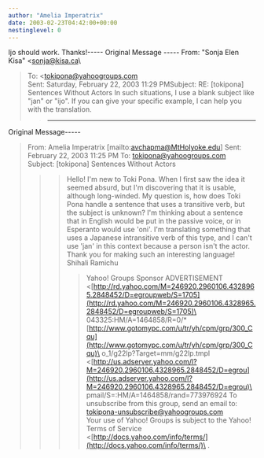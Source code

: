 ```yaml
---
author: "Amelia Imperatrix"
date: 2003-02-23T04:42:00+00:00
nestinglevel: 0
---
```

Ijo should work. Thanks!-----
 Original Message -----
From: "Sonja Elen Kisa" <[sonja@kisa.ca](mailto://sonja@kisa.ca)\
>To: <[tokipona@yahoogroups.com](mailto://tokipona@yahoogroups.com)\
>Sent: Saturday, February 22, 2003 11:29 PMSubject: RE: \[tokipona\] Sentences Without Actors
> In such situations, I use a blank subject like "jan" or "ijo". If you
> can give your specific example, I can help you with the translation.
>> -----
Original Message-----

> From: Amelia Imperatrix \[mailto:[avchapma@MtHolyoke.edu](mailto://avchapma@MtHolyoke.edu)\]
> Sent: February 22, 2003 11:25 PM
> To: [tokipona@yahoogroups.com](mailto://tokipona@yahoogroups.com)\
> Subject: \[tokipona\] Sentences Without Actors
>>> Hello! I'm new to Toki Pona. When I first saw the idea it seemed
> absurd,
> but I'm discovering that it is usable, although long-winded.
>> My question is, how does Toki Pona handle a sentence that uses a
> transitive
> verb, but the subject is unknown? I'm thinking about a sentence that in
> English would be put in the passive voice, or in Esperanto would use
> 'oni'.
> I'm translating something that uses a Japanese intransitive verb of this
> type, and I can't use 'jan' in this context because a person isn't the
> actor.
>> Thank you for making such an interesting language!
>> Shihali Ramichu
>>>> Yahoo! Groups Sponsor
>> ADVERTISEMENT
>> <[http://rd.yahoo.com/M=246920.2960106.4328965.2848452/D=egroupweb/S=1705](http://rd.yahoo.com/M=246920.2960106.4328965.2848452/D=egroupweb/S=1705)\
> 043325:HM/A=1464858/R=0/\*[http://www.gotomypc.com/u/tr/yh/cpm/grp/300_Cqu](http://www.gotomypc.com/u/tr/yh/cpm/grp/300_Cqu)\
> o\_1/g22lp?Target=mm/g22lp.tmpl
>>> <[http://us.adserver.yahoo.com/l?M=246920.2960106.4328965.2848452/D=egrou](http://us.adserver.yahoo.com/l?M=246920.2960106.4328965.2848452/D=egrou)\
> pmail/S=:HM/A=1464858/rand=773976924
>>> To unsubscribe from this group, send an email to:
> [tokipona-unsubscribe@yahoogroups.com](mailto://tokipona-unsubscribe@yahoogroups.com)\
>>>> Your use of Yahoo! Groups is subject to the Yahoo! Terms of Service
> <[http://docs.yahoo.com/info/terms/](http://docs.yahoo.com/info/terms/)\
> .
>>>